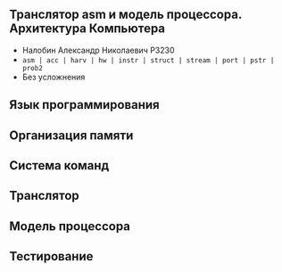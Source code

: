 ## Транслятор asm и модель процессора. Архитектура Компьютера

- Налобин Александр Николаевич P3230    
- `asm | acc | harv | hw | instr | struct | stream | port | pstr | prob2`
- Без усложнения 

## Язык программирования

## Организация памяти

## Система команд

## Транслятор

## Модель процессора

## Тестирование